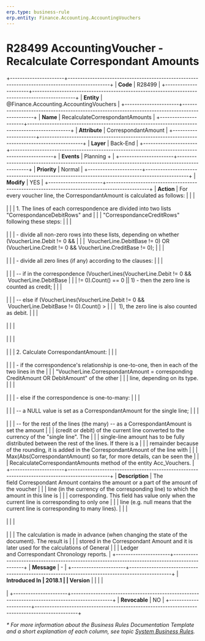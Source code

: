 ```yaml
---
erp.type: business-rule
erp.entity: Finance.Accounting.AccountingVouchers
---
```


# R28499 AccountingVoucher - Recalculate Correspondant Amounts
+----------------------+-----------------------------------------------------------------------------------------------+
| **Code**             | R28499                                                                                        |
+----------------------+-----------------------------------------------------------------------------------------------+
| **Entity**           | @Finance.Accounting.AccountingVouchers                                                        |
+----------------------+-----------------------------------------------------------------------------------------------+
| **Name**             | RecalculateCorrespondantAmounts                                                               |
+----------------------+-----------------------------------------------------------------------------------------------+
| **Attribute**        | CorrespondantAmount                                                                           |
+----------------------+-----------------------------------------------------------------------------------------------+
| **Layer**            | Back-End                                                                                      |
+----------------------+-----------------------------------------------------------------------------------------------+
| **Events**           | Planning +                                                                                    |
+----------------------+-----------------------------------------------------------------------------------------------+
| **Priority**         | Normal                                                                                        |
+----------------------+-----------------------------------------------------------------------------------------------+
| **Modify**           | YES                                                                                           |
+----------------------+-----------------------------------------------------------------------------------------------+
| **Action**           | For every voucher line, the CorrespondantAmount is calculated as follows:                     |
|                      | <br/><br/>                                                                                    |
|                      | 1.  The lines of each correspondence are divided into two lists "CorrespondanceDebitRows" and |
|                      |     "CorrespondanceCreditRows" following these steps:                                         |
|                      | <br/><br/>                                                                                    |
|                      | \- divide all non-zero rows into these lists, depending on whether (VoucherLine.Debit != 0 && |
|                      |  VoucherLine.DebitBase != 0) OR (VoucherLine.Credit != 0 && VoucherLine.CreditBase != 0);     |
|                      | <br/><br/>                                                                                    |
|                      | \- divide all zero lines (if any) according to the clauses:                                   |
|                      | <br/><br/>                                                                                    |
|                      | \-- if in the correspondence (VoucherLines(VoucherLine.Debit != 0 &&  VoucherLine.DebitBase   |
|                      | != 0).Count() == 0 \|\| 1) - then the zero line is counted as credit;                         |
|                      | <br/><br/>                                                                                    |
|                      | \-- else if (VoucherLines(VoucherLine.Debit != 0 &&  VoucherLine.DebitBase != 0).Count() \>   |
|                      |  1), the zero line is also counted as debit.                                                  |
|                      | <br/><br/>                                                                                    |
|                      | <br/><br/>                                                                                    |
|                      | <br/><br/>                                                                                    |
|                      | 2\. Calculate CorrespondantAmount:                                                            |
|                      | <br/><br/>                                                                                    |
|                      | \- if the correspondence's relationship is one-to-one, then in each of the two lines in the   |
|                      | "VoucherLine.CorrespondantAmount = corresponding CreditAmount OR DebitAmount" of the other    |
|                      | line, depending on its type.                                                                  |
|                      | <br/><br/>                                                                                    |
|                      | \- else if the correspondence is one-to-many:                                                 |
|                      | <br/><br/>                                                                                    |
|                      | \-- a NULL value is set as a CorrespondantAmount for the single line;                         |
|                      | <br/><br/>                                                                                    |
|                      | \-- for the rest of the lines (the many) -- as a CorrespondantAmount is set the amount        |
|                      | (credit or debit) of the current line converted to the currency of the "single line". The     |
|                      | single-line amount has to be fully distributed between the rest of the lines. If there is a   |
|                      | remainder because of the rounding, it is added in the CorrespondantAmount of the line with    |
|                      | Max(Abs(CorrespondantAmount) so far, for more details, can be seen the                        |
|                      | RecalculateCorrespondantAmounts method of the entity Acc_Vouchers.                            |
+----------------------+-----------------------------------------------------------------------------------------------+
| **Description**      | The field Correspondant Amount contains the amount or a part of the amount of the voucher     |
|                      | line (in the currency of the corresponding line) to which the amount in this line is          |
|                      | corresponding. This field has value only when the current line is corresponding to only one   |
|                      | line (e.g. null means that the current line is corresponding to many lines).                  |
|                      | <br/><br/>                                                                                    |
|                      | <br/><br/>                                                                                    |
|                      | The calculation is made in advance (when changing the state of the document). The result is   |
|                      | stored in the Correspondant Amount and it is later used for the calculations of General       |
|                      | Ledger and Correspondant Chronology reports.                                                  |
+----------------------+-----------------------------------------------------------------------------------------------+
| **Message**          | \-                                                                                            |
+----------------------+-----------------------------------------------------------------------------------------------+
| **Introduced In      | 2018.1                                                                                        |
| Version**            |                                                                                               |
|                      | <br/><br/>                                                                                    |
+----------------------+-----------------------------------------------------------------------------------------------+
| **Revocable**        | NO                                                                                            |
+----------------------+-----------------------------------------------------------------------------------------------+

*\* For more information about the Business Rules Documentation Template and a short explanation of each column, see
topic [System Business Rules](../templates/template-description-system-business-rules.md).*

